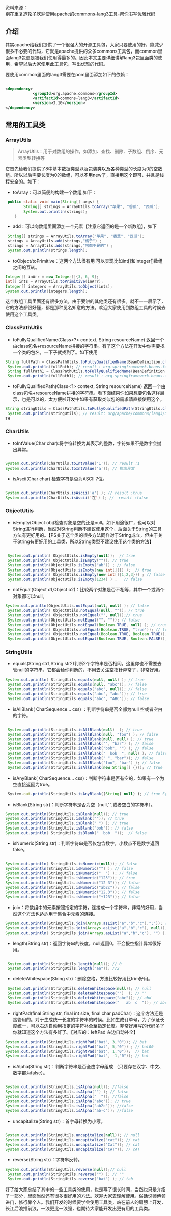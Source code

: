 资料来源：<br/>
[别在重复造轮子欢迎使用apache的commons-lang3工具-帮你书写优雅代码](https://mp.weixin.qq.com/s/h4V2VWgxU-KECF7cVINQmQ)



## 介绍

其实apache给我们提供了一个很强大的开源工具包，大家只要使用的好，能减少很多不必要的代码，它就是apache提供的众多commons工具包，而common里面lang3包更是被我们使用得最多的。因此本文主要详细讲解lang3包里面类的使用，希望以后大家使用此工具包，写出优雅的代码。

要使用common里面的lang3需要在pom里面添加如下的依赖：

```xml

<dependency>
            <groupId>org.apache.commons</groupId>
            <artifactId>commons-lang3</artifactId>
            <version>3.10</version>
</dependency>
```

## 常用的工具类

### ArrayUtils

> ArrayUtils：用于对数组的操作，如添加、查找、删除、子数组、倒序、元素类型转换等

它首先给我们提供了8中基本数据类型以及包装类以及各种类型的长度为0的空数组。所以以后需要长度为0的数组，可以不用new了，直接用这个即可，并且是线程安全的。如下：

- toArray：可以简便的构建一个数组,如下：

```java
 public static void main(String[] args) {
        String[] strings = ArrayUtils.toArray("苹果", "香蕉", "西瓜");
        System.out.println(strings);
    }
```

- add：可以向数组里面添加一个元素【注意它返回的是一个新数组】，如下

```java
 String[] strings = ArrayUtils.toArray("苹果", "香蕉", "西瓜");
 strings = ArrayUtils.add(strings,"橘子") ;
 strings = ArrayUtils.add(strings,"啥都不是的") ;
 System.out.println(strings.length);
```

- toObject/toPrimitive：这两个方法很有用 可以实现比如int[]和Integer[]数组之间的互转。

```java
Integer[] inArr = new Integer[]{3, 6, 9};
int[] ints = ArrayUtils.toPrimitive(inArr);
Integer[] integers = ArrayUtils.toObject(ints);
System.out.println(integers.length);
```

这个数组工具里面还有很多方法，由于要讲的其他类还有很多。就不一一展示了，它的方法都很好懂，都是那种见名知意的方法。欢迎大家使用到数组工具的时候去使用这个工具类。

### ClassPathUtils

- toFullyQualifiedName(Class<?> context, String resourceName) 返回一个由class包名+resourceName拼接的字符串。有了这个方法在开发中你需要找一个类的包名，一下子就找到了。如下使用

```java
String fullPath = ClassPathUtils.toFullyQualifiedName(BeanDefinition.class, "");
 System.out.println(fullPath); // result : org.springframework.beans.factory.config.
 String fullPath1 = ClassPathUtils.toFullyQualifiedName(BeanDefinition.class, "BeanDefinition");
 System.out.println(fullPath1); // result : org.springframework.beans.factory.config.BeanDefinition
```

- toFullyQualifiedPath(Class<?> context, String resourceName) 返回一个由class包名+resourceName拼接的字符串。看下面结果你如果想要包名这样展示，也是可以的，太方便啦开发中如果有获取类似包的需求请直接使用这个。

```java
String stringUtils = ClassPathUtils.toFullyQualifiedPath(StringUtils.class, "StringUtils");
 System.out.println(stringUtils); // result: org/apache/commons/lang3/StringUtils
TH
```

### CharUtils

- toIntValue(Char char):将字符转换为其表示的整数，字符如果不是数字会抛出异常。

```java

System.out.println(CharUtils.toIntValue('1')); // result :1
System.out.println(CharUtils.toIntValue('a')); // 抛出异常
```

- isAscii(Char char) 检查字符是否为ASCII 7位。

```java

System.out.println(CharUtils.isAscii('a') ); // result :true
System.out.println(CharUtils.isAscii('在') ); //  result :false
```

### ObjectUtils

- isEmpty(Object obj)检查对象是空的还是null。如下用途很广，也可以对String进行判断，当然对String判断不建议使用这个，后面关于String的工具方法有更好用的。【PS关于这个类的很多方法同样对于String成立，但由于关于String有更好用的工具类，所以String类型不建议使用这个类的方法】

```java

 System.out.println( ObjectUtils.isEmpty(null));  // true
 System.out.println( ObjectUtils.isEmpty("")); // true
 System.out.println(ObjectUtils.isEmpty("ab")) ; // false
 System.out.println(ObjectUtils.isEmpty(new int[]{}) );  // true
 System.out.println( ObjectUtils.isEmpty(new int[]{1,2,3})) ; // false
 System.out.println(ObjectUtils.isEmpty(1234) ) ;   // false
```

- notEqual(Object o1,Object o2)：比较两个对象是否不相等，其中一个或两个对象都可以null。

```java
System.out.println(ObjectUtils.notEqual(null, null) ); // false
 System.out.println( ObjectUtils.notEqual(null, "")); // true
 System.out.println( ObjectUtils.notEqual("", null));// true
 System.out.println(ObjectUtils.notEqual("", "")); // false
 System.out.println(ObjectUtils.notEqual(Boolean.TRUE, null) ); // true
 System.out.println( ObjectUtils.notEqual(Boolean.TRUE, "true")); // true
 System.out.println( ObjectUtils.notEqual(Boolean.TRUE, Boolean.TRUE)); // false
 System.out.println(ObjectUtils.notEqual(Boolean.TRUE, Boolean.FALSE)); // true
```

### StringUtils

- equals(String str1,String str2)判断2个字符串是否相同，这里你也不需要去管null的字符串，它都会给你判断的，不用去关注空指针异常了，非常好用。

```java
System.out.println( StringUtils.equals(null, null) ); // true
 System.out.println(StringUtils.equals(null, "abc")); // false
 System.out.println(StringUtils.equals("abc", null)); // false
 System.out.println(StringUtils.equals("abc", "abc")); // true
 System.out.println(StringUtils.equals("abc", "ABC")); // false
```

- isAllBlank( CharSequence... css) ：判断字符串是否全部为null 空或者空白的字符。

```java

 System.out.println(StringUtils.isAllBlank(null)  ); // true
 System.out.println(StringUtils.isAllBlank(null, "foo") ); // false
 System.out.println(StringUtils.isAllBlank(null, null) ); // true
 System.out.println(StringUtils.isAllBlank("", "bar") ); // false
 System.out.println(StringUtils.isAllBlank("bob", "") ); // false
 System.out.println(StringUtils.isAllBlank("  bob  ", null) ); // false
 System.out.println(StringUtils.isAllBlank(" ", "bar")); // false
 System.out.println(StringUtils.isAllBlank("foo", "bar") ); // false
 System.out.println(StringUtils.isAllBlank(new String[] {})); // true
```

- isAnyBlank( CharSequence... css)：判断字符串是否有空的，如果有一个为空直接返回为true。

```JavaScript
 System.out.println(StringUtils.isAnyBlank((String) null) ); // true System.out.println(StringUtils.isAnyBlank((String[]) null)); // false System.out.println(StringUtils.isAnyBlank(null, "foo"));// true System.out.println(StringUtils.isAnyBlank(null, null) ); // true System.out.println(StringUtils.isAnyBlank("", "bar")); // true System.out.println(StringUtils.isAnyBlank("bob", "")); // true System.out.println(StringUtils.isAnyBlank("  bob  ", null) );// true System.out.println(StringUtils.isAnyBlank(" ", "bar")); // true System.out.println(StringUtils.isAnyBlank(new String[] {})); // false System.out.println(StringUtils.isAnyBlank(new String[]{""})); // true System.out.println(StringUtils.isAnyBlank("foo", "bar") ); // false
```

- isBlank(String str)：判断字符串是否为空（null,"",或者空白的字符串）。

```java
System.out.println(StringUtils.isBlank(null)); // true
System.out.println(StringUtils.isBlank("")); // true
System.out.println(StringUtils.isBlank(" ") ); // true
System.out.println(StringUtils.isBlank("bob")); // false
System.out.println( StringUtils.isBlank("  bob  "));  // false
```

- isNumeric(String str)：判断字符串是否仅包含数字，小数点不是数字返回false。

```java

System.out.println( StringUtils.isNumeric(null)); // false
System.out.println(StringUtils.isNumeric("") ); // false
System.out.println(StringUtils.isNumeric("  ") ); // false
System.out.println(StringUtils.isNumeric("123")); // true
System.out.println(StringUtils.isNumeric("12 3")); // false
System.out.println(StringUtils.isNumeric("ab2c")); // false
System.out.println(StringUtils.isNumeric("12.3")); // false
System.out.println(StringUtils.isNumeric("+123")); // false
```

- join：将数组中的元素按照指定的字符，连接成一个字符串，非常的好用，当然这个方法也适适用于集合中元素的连接。

```java
System.out.println(StringUtils.join(Arrays.asList("a","b","c"),";")); // a;b;c
System.out.println(StringUtils.join(Arrays.asList("a","b","c"), null)); // abc
System.out.println( StringUtils.join(Arrays.asList("a","b","c"), "") ); //abc
```

- length(String str)：返回字符串的长度，null返回0。不会报空指针异常很好用。

```java

 System.out.println(StringUtils.length(null)); // 0
 System.out.println(StringUtils.length("aa")); //2
```

- deleteWhitespace(String str)：删除空格，方法比较好用比trim好用。

```java
 System.out.println(StringUtils.deleteWhitespace(null)); // null
 System.out.println(StringUtils.deleteWhitespace("")  ); // ""
 System.out.println(StringUtils.deleteWhitespace("abc")); // abd
 System.out.println(StringUtils.deleteWhitespace("   ab  c  ")); // abc
```

- rightPad(final String str, final int size, final char padChar)：这个方法还是蛮管用的。对于生成统一长度的字符串的时候。比如生成订单号，为了保证长度统一，可以右边自动用指定的字符补全至指定长度。非常好用写的代码多了你就知道这个方法有多好了。【对应的：leftPad 左边自动补全】

```java
System.out.println(StringUtils.rightPad("bat", 3,"0")); // bat
System.out.println(StringUtils.rightPad("bat", 5,"0")) ; // bat00
System.out.println(StringUtils.rightPad("bat", 1,"0"));  // bat
System.out.println(StringUtils.rightPad("bat", -1,"0")); // bat
```

- isAlpha(String str)：判断字符串是否全由字母组成 （只要存在汉字、中文、数字都为false）。

```java

System.out.println(StringUtils.isAlpha(null)); //false
System.out.println(StringUtils.isAlpha("") ); // false
System.out.println(StringUtils.isAlpha("  ")); //false
System.out.println(StringUtils.isAlpha("abc")); // true
System.out.println(StringUtils.isAlpha("ab2c")); //false
System.out.println(StringUtils.isAlpha("ab-c")); //false
```

- uncapitalize(String str)：首字母转换为小写。

```java

System.out.println(StringUtils.uncapitalize(null)); // null
System.out.println(StringUtils.uncapitalize("cat")); // cat
System.out.println(StringUtils.uncapitalize("Cat")); // cat
System.out.println(StringUtils.uncapitalize("CAT")); // cAT
```

- reverse(String str)：字符串反转。

```java
System.out.println(StringUtils.reverse(null));// null
 System.out.println(StringUtils.reverse("") ); // ""
 System.out.println(StringUtils.reverse("bat") ); // tab
```

好了给大家总结了其中的一些工具类的使用，也是写了很长时间，当然也只是介绍了一部分，里面当然还有很多很好用的方法。欢迎大家去理解使用。俗话说师傅领进门，修行靠个人。我们开发的时候要学会使用工具类，站在前人的肩膀上开发，长江后浪推前浪，一浪更比一浪强，也期待大家能开发出更有用的工具类。

